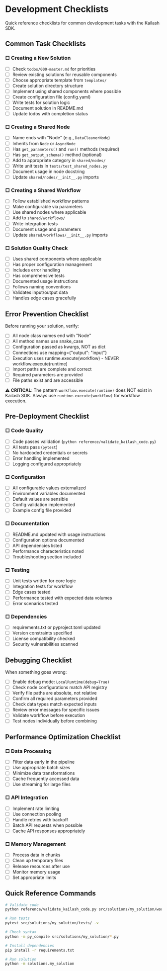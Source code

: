 # Development Checklists

Quick reference checklists for common development tasks with the Kailash SDK.

## Common Task Checklists

### □ Creating a New Solution
- [ ] Check `todos/000-master.md` for priorities
- [ ] Review existing solutions for reusable components
- [ ] Choose appropriate template from `templates/`
- [ ] Create solution directory structure
- [ ] Implement using shared components where possible
- [ ] Create configuration file (config.yaml)
- [ ] Write tests for solution logic
- [ ] Document solution in README.md
- [ ] Update todos with completion status

### □ Creating a Shared Node
- [ ] Name ends with "Node" (e.g., `DataCleanerNode`)
- [ ] Inherits from `Node` or `AsyncNode`
- [ ] Has `get_parameters()` and `run()` methods (required)
- [ ] Has `get_output_schema()` method (optional)
- [ ] Add to appropriate category in `shared/nodes/`
- [ ] Write unit tests in `tests/test_shared_nodes.py`
- [ ] Document usage in node docstring
- [ ] Update `shared/nodes/__init__.py` imports

### □ Creating a Shared Workflow
- [ ] Follow established workflow patterns
- [ ] Make configurable via parameters
- [ ] Use shared nodes where applicable
- [ ] Add to `shared/workflows/`
- [ ] Write integration tests
- [ ] Document usage and parameters
- [ ] Update `shared/workflows/__init__.py` imports

### □ Solution Quality Check
- [ ] Uses shared components where applicable
- [ ] Has proper configuration management
- [ ] Includes error handling
- [ ] Has comprehensive tests
- [ ] Documented usage instructions
- [ ] Follows naming conventions
- [ ] Validates input/output data
- [ ] Handles edge cases gracefully

## Error Prevention Checklist

Before running your solution, verify:
- [ ] All node class names end with "Node"
- [ ] All method names use snake_case
- [ ] Configuration passed as kwargs, NOT as dict
- [ ] Connections use mapping={"output": "input"}
- [ ] Execution uses runtime.execute(workflow) - NEVER workflow.execute(runtime)
- [ ] Import paths are complete and correct
- [ ] Required parameters are provided
- [ ] File paths exist and are accessible

⚠️ **CRITICAL**: The pattern `workflow.execute(runtime)` does NOT exist in Kailash SDK.
Always use `runtime.execute(workflow)` for workflow execution.

## Pre-Deployment Checklist

### □ Code Quality
- [ ] Code passes validation (`python reference/validate_kailash_code.py`)
- [ ] All tests pass (`pytest`)
- [ ] No hardcoded credentials or secrets
- [ ] Error handling implemented
- [ ] Logging configured appropriately

### □ Configuration
- [ ] All configurable values externalized
- [ ] Environment variables documented
- [ ] Default values are sensible
- [ ] Config validation implemented
- [ ] Example config file provided

### □ Documentation
- [ ] README.md updated with usage instructions
- [ ] Configuration options documented
- [ ] API dependencies listed
- [ ] Performance characteristics noted
- [ ] Troubleshooting section included

### □ Testing
- [ ] Unit tests written for core logic
- [ ] Integration tests for workflow
- [ ] Edge cases tested
- [ ] Performance tested with expected data volumes
- [ ] Error scenarios tested

### □ Dependencies
- [ ] requirements.txt or pyproject.toml updated
- [ ] Version constraints specified
- [ ] License compatibility checked
- [ ] Security vulnerabilities scanned

## Debugging Checklist

When something goes wrong:
- [ ] Enable debug mode: `LocalRuntime(debug=True)`
- [ ] Check node configurations match API registry
- [ ] Verify file paths are absolute, not relative
- [ ] Confirm all required parameters provided
- [ ] Check data types match expected inputs
- [ ] Review error messages for specific issues
- [ ] Validate workflow before execution
- [ ] Test nodes individually before combining

## Performance Optimization Checklist

### □ Data Processing
- [ ] Filter data early in the pipeline
- [ ] Use appropriate batch sizes
- [ ] Minimize data transformations
- [ ] Cache frequently accessed data
- [ ] Use streaming for large files

### □ API Integration
- [ ] Implement rate limiting
- [ ] Use connection pooling
- [ ] Handle retries with backoff
- [ ] Batch API requests when possible
- [ ] Cache API responses appropriately

### □ Memory Management
- [ ] Process data in chunks
- [ ] Clean up temporary files
- [ ] Release resources after use
- [ ] Monitor memory usage
- [ ] Set appropriate limits

## Quick Reference Commands

```bash
# Validate code
python reference/validate_kailash_code.py src/solutions/my_solution/workflow.py

# Run tests
pytest src/solutions/my_solution/tests/ -v

# Check syntax
python -m py_compile src/solutions/my_solution/*.py

# Install dependencies
pip install -r requirements.txt

# Run solution
python -m solutions.my_solution
```
